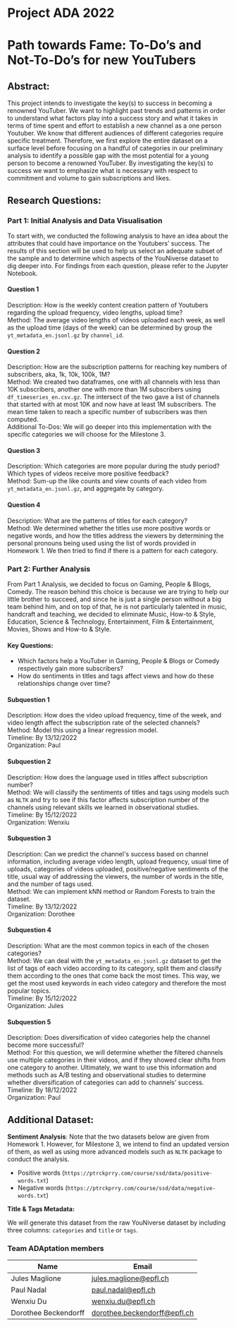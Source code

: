 # Project ADA 2022
# Path towards Fame: To-Do’s and Not-To-Do’s for new YouTubers

## Abstract: 

This project intends to investigate the key(s) to success in becoming a renowned YouTuber. We want to highlight past trends and patterns in order to understand what factors play into a success story and what it takes in terms of time spent and effort to establish a new channel as a one person Youtuber. We know that different audiences of different categories require specific treatment. Therefore, we first explore the entire dataset on a surface level before focusing on a handful of categories in our preliminary analysis to identify a possible gap with the most potential for a young person to become a renowned YouTuber. By investigating the key(s) to success we want to emphasize what is necessary with respect to commitment and volume to gain subscriptions and likes.

## Research Questions:

### Part 1: Initial Analysis and Data Visualisation

To start with, we conducted the following analysis to have an idea about the attributes that could have importance on the Youtubers’ success. The results of this section will be used to help us select an adequate subset of the sample and to determine which aspects of the YouNiverse dataset to dig deeper into. For findings from each question, please refer to the Jupyter Notebook.

#### Question 1
Description: How is the weekly content creation pattern of Youtubers regarding the upload frequency, video lengths, upload time? \
Method: The average video lengths of videos uploaded each week, as well as the upload time (days of the week) can be determined by group the `yt_metadata_en.jsonl.gz` by `channel_id`.

#### Question 2
Description: How are the subscription patterns for reaching key numbers of subscribers, aka, 1k, 10k, 100k, 1M? \
Method: We created two dataframes, one with all channels with less than 10K subscribers, another one with more than 1M subscribers using `df_timeseries_en.csv.gz`. The intersect of the two gave a list of channels that started with at most 10K and now have at least 1M subscribers. The mean time taken to reach a specific number of subscribers was then computed. \
Additional To-Dos: We will go deeper into this implementation with the specific categories we will choose for the Milestone 3.


#### Question 3
Description: Which categories are more popular during the study period? Which types of videos receive more positive feedback? \
Method: Sum-up the like counts and view counts of each video from `yt_metadata_en.jsonl.gz`, and aggregate by category.

#### Question 4
Description: What are the patterns of titles for each category? \
Method: We determined whether the titles use more positive words or negative words, and how the titles address the viewers by determining the personal pronouns being used using the list of words provided in Homework 1. We then tried to find if there is a pattern for each category.

### Part 2: Further Analysis

From Part 1 Analysis, we decided to focus on Gaming, People & Blogs, Comedy. The reason behind this choice is because we are trying to help our little brother to succeed, and since he is just a single person without a big team behind him, and on top of that, he is not particularly talented in music, handcraft and teaching, we decided to eliminate Music, How-to & Style, Education, Science & Technology, Entertainment, Film & Entertainment, Movies, Shows and How-to & Style.

#### Key Questions:
 - Which factors help a YouTuber in Gaming, People & Blogs or Comedy respectively gain more subscribers?
 - How do sentiments in titles and tags affect views and how do these relationships change over time?


#### Subquestion 1
Description: How does the video upload frequency, time of the week, and video length affect the subscription rate of the selected channels? \
Method: Model this using a linear regression model. \
Timeline: By 13/12/2022 \
Organization: Paul

#### Subquestion 2
Description: How does the language used in titles affect subscription number? \
Method: We will classify the sentiments of titles and tags using models such as `NLTK` and try to see if this factor affects subscription number of the channels using relevant skills we learned in observational studies. \
Timeline: By 15/12/2022 \
Organization: Wenxiu

#### Subquestion 3
Description: Can we predict the channel's success based on channel information, including average video length, upload frequency, usual time of uploads, categories of videos uploaded, positive/negative sentiments of the title, usual way of addressing the viewers, the number of words in the title, and the number of tags used. \
Method: We can implement kNN method or Random Forests to train the dataset. \
Timeline: By 13/12/2022 \
Organization: Dorothee

#### Subquestion 4 
Description: What are the most common topics in each of the chosen categories? \
Method: We can deal with the `yt_metadata_en.jsonl.gz` dataset to get the list of tags of each video according to its category, split them and classify them according to the ones that come back the most times. This way, we get the most used keywords in each video category and therefore the most popular topics. \
Timeline: By 15/12/2022 \
Organization: Jules

#### Subquestion 5
Description: Does diversification of video categories help the channel become more successful? \
Method: For this question, we will determine whether the filtered channels use multiple categories in their videos, and if they showed clear shifts from one category to another. Ultimately, we want to use this information and methods such as A/B testing and observational studies to determine whether diversification of categories can add to channels’ success. \
Timeline: By 18/12/2022 \
Organization: Paul

## Additional Dataset:
**Sentiment Analysis**: Note that the two datasets below are given from Homework 1. However, for Milestone 3, we intend to find an updated version of them, as well as using more advanced models such as `NLTK` package to conduct the analysis.
- Positive words (`https://ptrckprry.com/course/ssd/data/positive-words.txt`)
- Negative words (`https://ptrckprry.com/course/ssd/data/negative-words.txt`)


**Title & Tags Metadata:**

We will generate this dataset from the raw YouNiverse dataset by including three columns: `categories` and `title` or `tags`.

### Team ADAptation members

| **Name**                 | **Email**                        |
| -------------------- | ---------------------------- |
| Jules Maglione       | jules.maglione@epfl.ch       |
| Paul Nadal           | paul.nadal@epfl.ch           |
| Wenxiu Du            | wenxiu.du@epfl.ch            |
| Dorothee Beckendorff | dorothee.beckendorff@epfl.ch |
